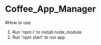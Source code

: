 # Coffee_App_Manager

#How to use

1. Run 'npm i' to install node_module
2. Run 'npm start' to run app
